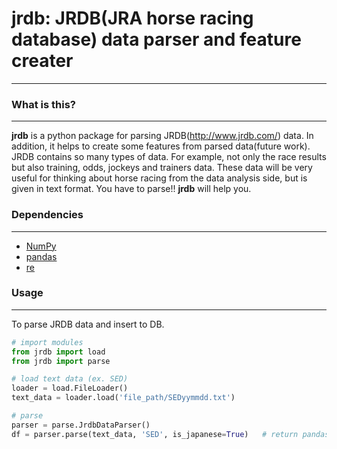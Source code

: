 # jrdb: JRDB(JRA horse racing database) data parser and feature creater
----------------------

### What is this?
----------------------
**jrdb** is a python package for parsing JRDB(http://www.jrdb.com/) data. In addition, it helps to create some features from parsed data(future work).  
JRDB contains so many types of data. For example, not only the race results but also training, odds, jockeys and trainers data. These data will be very useful for thinking about horse racing from the data analysis side, but is given in text format. You have to parse!! **jrdb** will help you.  
<!--
Parsed data will be stored in the database. This package contains sql files for creating tables.  
When creating features, extract data from the database and process it. **jrdb** assumes that the database is postgreSQL. (In the future, **jrdb** will be improved to work with other databases.) 
-->
### Dependencies
----------------------
- [NumPy](https://www.numpy.org)
- [pandas](https://pandas.pydata.org/)
- [re]()
<!--
- [psycopg2]()
- [sqlalchemy]()
- [postgreSQL]()
-->
### Usage
----------------------
To parse JRDB data and insert to DB.
```py
# import modules
from jrdb import load
from jrdb import parse

# load text data (ex. SED)
loader = load.FileLoader()
text_data = loader.load('file_path/SEDyymmdd.txt')

# parse
parser = parse.JrdbDataParser()
df = parser.parse(text_data, 'SED', is_japanese=True)   # return pandas DataFrame
```



